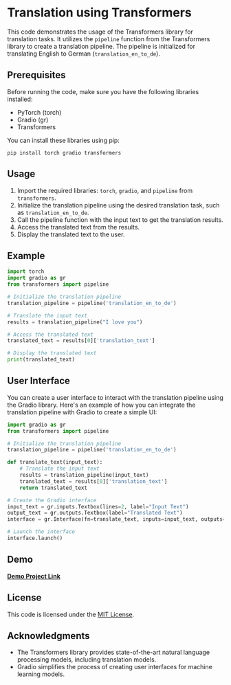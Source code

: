 # Translation using Transformers

This code demonstrates the usage of the Transformers library for translation tasks. It utilizes the `pipeline` function from the Transformers library to create a translation pipeline. The pipeline is initialized for translating English to German (`translation_en_to_de`).

## Prerequisites

Before running the code, make sure you have the following libraries installed:

- PyTorch (torch)
- Gradio (gr)
- Transformers

You can install these libraries using pip:

```
pip install torch gradio transformers
```

## Usage

1. Import the required libraries: `torch`, `gradio`, and `pipeline` from `transformers`.
2. Initialize the translation pipeline using the desired translation task, such as `translation_en_to_de`.
3. Call the pipeline function with the input text to get the translation results.
4. Access the translated text from the results.
5. Display the translated text to the user.

## Example

```python
import torch
import gradio as gr
from transformers import pipeline

# Initialize the translation pipeline
translation_pipeline = pipeline('translation_en_to_de')

# Translate the input text
results = translation_pipeline("I love you")

# Access the translated text
translated_text = results[0]['translation_text']

# Display the translated text
print(translated_text)
```

## User Interface

You can create a user interface to interact with the translation pipeline using the Gradio library. Here's an example of how you can integrate the translation pipeline with Gradio to create a simple UI:

```python
import gradio as gr
from transformers import pipeline

# Initialize the translation pipeline
translation_pipeline = pipeline('translation_en_to_de')

def translate_text(input_text):
    # Translate the input text
    results = translation_pipeline(input_text)
    translated_text = results[0]['translation_text']
    return translated_text

# Create the Gradio interface
input_text = gr.inputs.Textbox(lines=2, label="Input Text")
output_text = gr.outputs.Textbox(label="Translated Text")
interface = gr.Interface(fn=translate_text, inputs=input_text, outputs=output_text)

# Launch the interface
interface.launch()
```

## Demo
[**Demo Project Link**](https://youtu.be/Ky99avMjkd0)

## License

This code is licensed under the [MIT License](LICENSE).

## Acknowledgments

- The Transformers library provides state-of-the-art natural language processing models, including translation models.
- Gradio simplifies the process of creating user interfaces for machine learning models.
